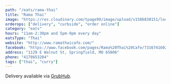 ```yaml
---
path: "/eats/rama-thai"
title: "Rama Thai"
image: "https://res.cloudinary.com/tpage99/image/upload/v1586830151/local417eats/local417eatslogo.png"
orderops: ["delivery", "curbside", "order online"]
category: "eats"
hours: "11am-2:30pm and 5pm-9pm every day"
eatsType: "Thai"
website: "http://www.ramathaicafe.com/"
facebook: "https://www.facebook.com/pages/Rama%20Thai%20Cafe/731674160280807/"
address: "1129 E Walnut St, Springfield, MO 65806"
phone: "4178653204"
tags: ["thai", "curry"]
---
```


Delivery available via [GrubHub](https://www.grubhub.com/restaurant/rama-thai-1129-e-walnut-st-springfield/2095282).